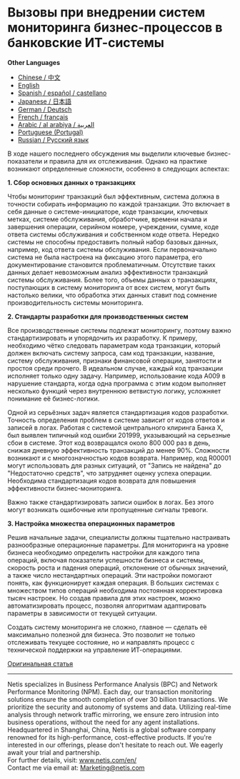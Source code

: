 # Вызовы при внедрении систем мониторинга бизнес-процессов в банковские ИТ-системы

**Other Languages**

+ [Chinese / 中文](https://github.com/lvdeshuii/OverFlow/blob/main/docs/zh/Challenges-in-Implementing-Business-Monitoring-for-Banking-IT-Systems-zh.md)
+ [English](https://github.com/lvdeshuii/OverFlow/blob/main/docs/en/Challenges-in-Implementing-Business-Monitoring-for-Banking-IT-Systems-en.md)
+ [Spanish / español / castellano](https://github.com/lvdeshuii/OverFlow/blob/main/docs/es/Challenges-in-Implementing-Business-Monitoring-for-Banking-IT-Systems-es.md)
+ [Japanese / 日本語](https://github.com/lvdeshuii/OverFlow/blob/main/docs/ja/Challenges-in-Implementing-Business-Monitoring-for-Banking-IT-Systems-ja.md)
+ [German / Deutsch](https://github.com/lvdeshuii/OverFlow/blob/main/docs/de/Challenges-in-Implementing-Business-Monitoring-for-Banking-IT-Systems-de.md)
+ [French / français](https://github.com/lvdeshuii/OverFlow/blob/main/docs/fr/Challenges-in-Implementing-Business-Monitoring-for-Banking-IT-Systems-fr.md)
+ [Arabic / al arabiya / العربية](https://github.com/lvdeshuii/OverFlow/blob/main/docs/ar/Challenges-in-Implementing-Business-Monitoring-for-Banking-IT-Systems-ar.md)
+ [Portuguese (Portugal)](https://github.com/lvdeshuii/OverFlow/blob/main/docs/pt/Challenges-in-Implementing-Business-Monitoring-for-Banking-IT-Systems-pt.md)
+ [Russian / Русский язык](https://github.com/lvdeshuii/OverFlow/blob/main/docs/ru/Challenges-in-Implementing-Business-Monitoring-for-Banking-IT-Systems-ru.md)

В ходе нашего последнего обсуждения мы выделили ключевые бизнес-показатели и правила для их отслеживания. Однако на практике возникают определенные сложности, особенно в следующих аспектах:

**1. Сбор основных данных о транзакциях**

Чтобы мониторинг транзакций был эффективным, система должна в точности собирать информацию по каждой транзакции. Это включает в себя данные о системе-инициаторе, коде транзакции, ключевых метках, системе обслуживания, обработчике, времени начала и завершения операции, серийном номере, учреждении, сумме, коде ответа системы обслуживания и собственном коде ответа. Нередко системы не способны предоставить полный набор базовых данных, например, код ответа системы обслуживания. Если первоначально система не была настроена на фиксацию этого параметра, его документирование становится проблематичным. Отсутствие таких данных делает невозможным анализ эффективности транзакций системы обслуживания. Более того, объемы данных о транзакциях, поступающих в систему мониторинга от всех систем, могут быть настолько велики, что обработка этих данных ставит под сомнение производительность системы мониторинга.

**2. Стандарты разработки для производственных систем**

Все производственные системы подлежат мониторингу, поэтому важно стандартизировать и упорядочить их разработку. К примеру, необходимо чётко следовать параметрам кода транзакции, который должен включать систему запроса, сам код транзакции, название, систему обслуживания, признаки финансовой операции, занятости и простоя среди прочего. В идеальном случае, каждый код транзакции исполняет только одну задачу. Например, использование кода A009 в нарушение стандарта, когда одна программа с этим кодом выполняет несколько функций через внутреннюю ветвистую логику, усложняет понимание её бизнес-логики.

Одной из серьёзных задач является стандартизация кодов разработки. Точность определения проблем в системе зависит от кодов ответов и записей в логах. Работая с системой центрального клиринга Банка X, был выявлен типичный код ошибки 201999, указывающий на серьезные сбои в системе. Этот код возвращался около 800 000 раз в день, снижая дневную эффективность транзакций до менее 90%. Сложности возникают и с многозначностью кодов возврата. Например, код R00001 могут использовать для разных ситуаций, от "Запись не найдена" до "Недостаточно средств", что затрудняет оценку успеха операции. Необходима стандартизация кодов возврата для повышения эффективности бизнес-мониторинга.

Важно также стандартизировать записи ошибок в логах. Без этого могут возникать ошибочные или пропущенные сигналы тревоги.

**3. Настройка множества операционных параметров**

Решив начальные задачи, специалисты должны тщательно настраивать разнообразные операционные параметры. Для мониторинга на уровне бизнеса необходимо определить настройки для каждого типа операций, включая показатели успешности бизнеса и системы, скорость роста и падения операций, отклонение от обычных значений, а также число нестандартных операций. Эти настройки помогают понять, как функционирует каждая операция. В больших системах с множеством типов операций необходима постоянная корректировка тысяч настроек. Но создав правила для этих настроек, можно автоматизировать процесс, позволяя алгоритмам адаптировать параметры в зависимости от текущей ситуации.

Создать систему мониторинга не сложно, главное — сделать её максимально полезной для бизнеса. Это позволит не только отслеживать текущее состояние, но и направлять процесс с технической поддержки на управление ИТ-операциями.

[Оригинальная статья](https://mp.weixin.qq.com/s/qlvqPsz2fX0AyxMdXdVzxw)

***
Netis specializes in Business Performance Analysis (BPC) and Network Performance Monitoring (NPM). Each day, our transaction monitoring solutions ensure the smooth completion of over 30 billion transactions. We prioritize the security and autonomy of systems and data. Utilizing real-time analysis through network traffic mirroring, we ensure zero intrusion into business operations, without the need for any agent installations. Headquartered in Shanghai, China, Netis is a global software company renowned for its high-performance, cost-effective products. If you're interested in our offerings, please don't hesitate to reach out. We eagerly await your trial and partnership.  
For further details, visit: www.netis.com/en/  
Contact me via email at: Marketing@netis.com

